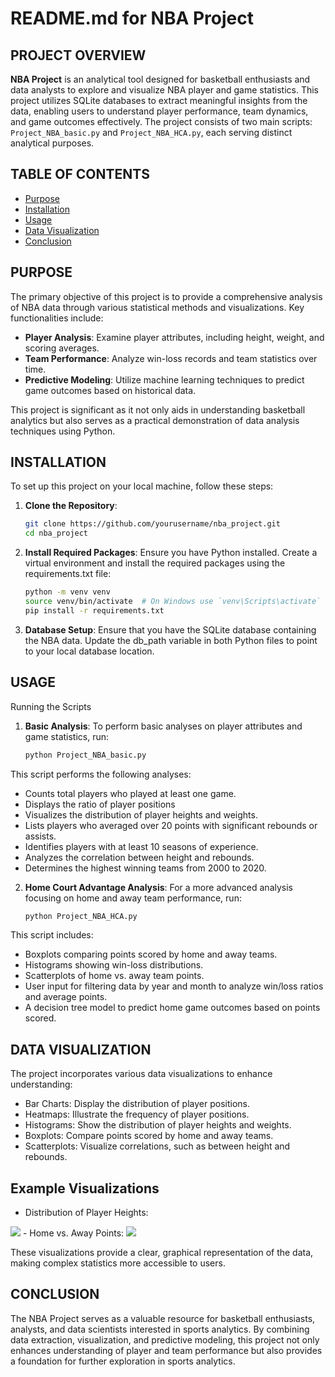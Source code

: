 # README.md for NBA Project

## PROJECT OVERVIEW

**NBA Project** is an analytical tool designed for basketball enthusiasts and data analysts to explore and visualize NBA player and game statistics. This project utilizes SQLite databases to extract meaningful insights from the data, enabling users to understand player performance, team dynamics, and game outcomes effectively. The project consists of two main scripts: `Project_NBA_basic.py` and `Project_NBA_HCA.py`, each serving distinct analytical purposes.

## TABLE OF CONTENTS

- [Purpose](#purpose)
- [Installation](#installation)
- [Usage](#usage)
- [Data Visualization](#data-visualization)
- [Conclusion](#conclusion)

## PURPOSE

The primary objective of this project is to provide a comprehensive analysis of NBA data through various statistical methods and visualizations. Key functionalities include:

- **Player Analysis**: Examine player attributes, including height, weight, and scoring averages.
- **Team Performance**: Analyze win-loss records and team statistics over time.
- **Predictive Modeling**: Utilize machine learning techniques to predict game outcomes based on historical data.

This project is significant as it not only aids in understanding basketball analytics but also serves as a practical demonstration of data analysis techniques using Python.

## INSTALLATION

To set up this project on your local machine, follow these steps:

1. **Clone the Repository**:
   ```bash
   git clone https://github.com/yourusername/nba_project.git
   cd nba_project

2. **Install Required Packages**:
Ensure you have Python installed. Create a virtual environment and install the required packages using the requirements.txt file:
    ```bash
    python -m venv venv
    source venv/bin/activate  # On Windows use `venv\Scripts\activate`
    pip install -r requirements.txt
3. **Database Setup**:
Ensure that you have the SQLite database containing the NBA data. Update the db_path variable in both Python files to point to your local database location.

## USAGE
Running the Scripts
1. **Basic Analysis**:
To perform basic analyses on player attributes and game statistics, run:
    ```bash
    python Project_NBA_basic.py
This script performs the following analyses:
- Counts total players who played at least one game.
- Displays the ratio of player positions
- Visualizes the distribution of player heights and weights.
- Lists players who averaged over 20 points with significant rebounds or assists.
- Identifies players with at least 10 seasons of experience.
- Analyzes the correlation between height and rebounds.
- Determines the highest winning teams from 2000 to 2020.

2. **Home Court Advantage Analysis**:
For a more advanced analysis focusing on home and away team performance, run:
    ```bash
    python Project_NBA_HCA.py
This script includes:
- Boxplots comparing points scored by home and away teams.
- Histograms showing win-loss distributions.
- Scatterplots of home vs. away team points.
- User input for filtering data by year and month to analyze win/loss ratios and average points.
- A decision tree model to predict home game outcomes based on points scored.

## DATA VISUALIZATION
The project incorporates various data visualizations to enhance understanding:
- Bar Charts: Display the distribution of player positions.
- Heatmaps: Illustrate the frequency of player positions.
- Histograms: Show the distribution of player heights and weights.
- Boxplots: Compare points scored by home and away teams.
- Scatterplots: Visualize correlations, such as between height and rebounds.

## Example Visualizations
- Distribution of Player Heights:
<img src="nba_project/Photos/historgram_height.png" />
- Home vs. Away Points:
<img src="nba_project/Photos/scatterplot_points.png" />

These visualizations provide a clear, graphical representation of the data, making complex statistics more accessible to users.

## CONCLUSION
The NBA Project serves as a valuable resource for basketball enthusiasts, analysts, and data scientists interested in sports analytics. By combining data extraction, visualization, and predictive modeling, this project not only enhances understanding of player and team performance but also provides a foundation for further exploration in sports analytics.